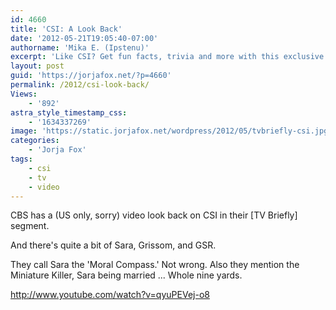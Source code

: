 ```yaml
---
id: 4660
title: 'CSI: A Look Back'
date: '2012-05-21T19:05:40-07:00'
authorname: 'Mika E. (Ipstenu)'
excerpt: 'Like CSI? Get fun facts, trivia and more with this exclusive online episode of TV Briefly. With Jorja, of course!'
layout: post
guid: 'https://jorjafox.net/?p=4660'
permalink: /2012/csi-look-back/
Views:
    - '892'
astra_style_timestamp_css:
    - '1634337269'
image: 'https://static.jorjafox.net/wordpress/2012/05/tvbriefly-csi.jpg'
categories:
    - 'Jorja Fox'
tags:
    - csi
    - tv
    - video
---
```


CBS has a (US only, sorry) video look back on CSI in their [TV Briefly] segment.

And there's quite a bit of Sara, Grissom, and GSR.

They call Sara the 'Moral Compass.' Not wrong. Also they mention the Miniature Killer, Sara being married ... Whole nine yards.

http://www.youtube.com/watch?v=qyuPEVej-o8
